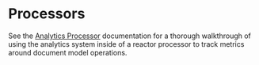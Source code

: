# Processors

See the [Analytics Processor](../../../reactor/analytics-processor.md) documentation for a thorough walkthrough of using the analytics system inside of a reactor processor to track metrics around document model operations.
